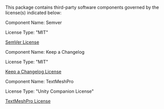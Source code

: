 This package contains third-party software components governed by the license(s) indicated below:

Component Name: Semver

License Type: "MIT"

[SemVer License](https://github.com/myusername/semver/blob/master/License.txt)

Component Name: Keep a Changelog

License Type: "MIT"

[Keep a Changelog License](https://github.com/olivierlacan/keep-a-changelog/blob/master/LICENSE)

Component Name: TextMeshPro

License Type: "Unity Companion License"

[TextMeshPro License](https://docs.unity3d.com/Packages/com.unity.textmeshpro@3.0/license/LICENSE.html)